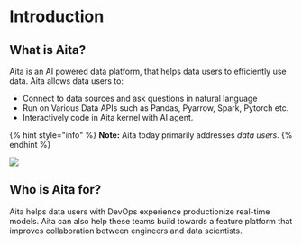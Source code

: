 # Introduction

## What is Aita?

Aita is an AI powered data platform, that helps data users to efficiently use data. Aita allows data users to:

* Connect to data sources and ask questions in natural language
* Run on Various Data APIs such as Pandas, Pyarrow, Spark, Pytorch etc.
* Interactively code in Aita kernel with AI agent.

{% hint style="info" %}
**Note:** Aita today primarily addresses _data users_.
{% endhint %}

![](assets/aita_marchitecture.png)

## Who is Aita for?

Aita helps data users with DevOps experience productionize real-time models. Aita can also help these teams build towards a feature platform that improves collaboration between engineers and data scientists.